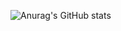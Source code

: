 ![Anurag's GitHub stats](https://github-readme-stats.vercel.app/api?username=dkdb521&show_icons=true&theme=radical)
